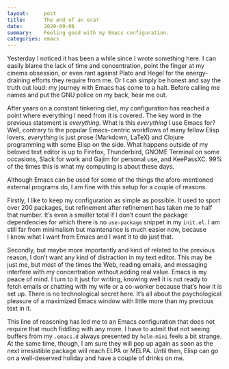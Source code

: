 ```yaml
---
layout:     post
title:      The end of an era?
date:       2020-09-08
summary:    Feeling good with my Emacs configuration.
categories: emacs
---
```


Yesterday I noticed it has been a while since I wrote something here. I can
easily blame the lack of time and concentration, point the finger at my cinema
obsession, or even rant against Plato and Hegel for the energy-draining efforts
they require from me. Or I can simply be honest and say the truth out loud: my
journey with Emacs has come to a halt. Before calling me names and put the GNU
police on my back, hear me out.

After years on a constant tinkering diet, my configuration has reached a point
where everything I need from it is covered. The key word in the previous
statement is *everything*. What is this *everything* I use Emacs for? Well, contrary
to the popular Emacs-centric workflows of many fellow Elisp lovers, *everything*
is just prose (Markdown, LaTeX) and Clojure programming with some Elisp on the
side. What happens outside of my beloved text editor is up to Firefox,
Thunderbird, GNOME Terminal on some occasions, Slack for work and Gajim for
personal use, and KeePassXC. 99% of the times this is what my computing is about
these days.

Although Emacs can be used for some of the things the afore-mentioned external
programs do, I am fine with this setup for a couple of reasons. 

Firstly, I like to keep my configuration as simple as possible. It used to sport
over 200 packages, but refinement after refinement has taken me to half that
number. It’s even a smaller total if I don’t count the package dependencies for
which there is no `use-package` snippet in my `init.el`. I am still far from
minimalism but maintenance is much easier now, because I know what I want from
Emacs and I want it to do just that.

Secondly, but maybe more importantly and kind of related to the previous reason,
I don’t want any kind of distraction in my text editor. This may be just me, but
most of the times the Web, reading emails, and messaging interfere with my
concentration without adding real value. Emacs is my peace of mind. I turn to it
just for writing, knowing well it is not ready to fetch emails or chatting with
my wife or a co-worker because that’s how it is set up. There is no
technological secret here. It’s all about the psychological pleasure of a
maximized Emacs window with little more than my precious text in it.

This line of reasoning has led me to an Emacs configuration that does not
require that much fiddling with any more. I have to admit that not seeing
buffers from my `.emacs.d` always presented by `helm-mini` feels a bit strange. At
the same time, though, I am sure they will pop up again as soon as the next
irresistible package will reach ELPA or MELPA. Until then, Elisp can go on a
well-deserved holiday and have a couple of drinks on me.
